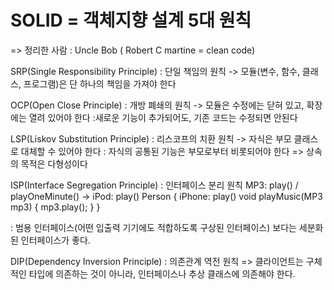#  SOLID = 객체지향 설계 5대 원칙
=> 정리한 사람 : Uncle Bob ( Robert C martine = clean code)

SRP(Single Responsibility Principle)
 : 단일 책임의 원칙
 -> 모듈(변수, 함수, 클래스, 프로그램)은 
    단 하나의 책임을 가져야 한다

OCP(Open Close Principle) 
 : 개방 폐쇄의 원칙
 -> 모듈은 수정에는 닫혀 있고, 확장에는 열려 있어야 한다
  :새로운 기능이 추가되어도, 기존 코드는 수정되면 안된다

LSP(Liskov Substitution Principle)
 : 리스코프의 치환 원칙
 -> 자식은 부모 클래스로 대체할 수 있어야 한다
  : 자식의 공통된 기능은 부모로부터 비롯되어야 한다
    => 상속의 목적은 다형성이다

ISP(Interface Segregation Principle)
 : 인터페이스 분리 원칙
   MP3: play() / playOneMinute()
 -> iPod: play()          Person {
    iPhone: play()           void playMusic(MP3 mp3) { mp3.play(); }
                          }   

 : 범용 인터페이스(어떤 입출력 기기에도 적합하도록 구상된 인터페이스) 보다는 세분화된 인터페이스가 좋다.
      
DIP(Dependency Inversion Principle)
 : 의존관계 역전 원칙
 => 클라이언트는 구체적인 타입에 의존하는 것이 아니라,
    인터페이스나 추상 클래스에 의존해야 한다.